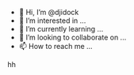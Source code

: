 - 👋 Hi, I’m @djidock
- 👀 I’m interested in ...
- 🌱 I’m currently learning ...
- 💞️ I’m looking to collaborate on ...
- 📫 How to reach me ...

<!---
djidock/djidock is a ✨ special ✨ repository because its `README.md` (this file) appears on your GitHub profile.
You can click the Preview link to take a look at your changes.
--->
hh
